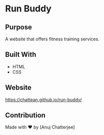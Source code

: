 # Run Buddy

## Purpose
A website that offers fitness training services.

## Built With
* HTML
* CSS

## Website
https://chattean.github.io/run-buddy/

## Contribution
Made with ❤️ by [Anuj Chatterjee]
